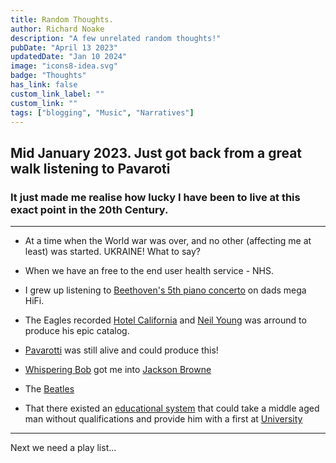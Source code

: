 ```yaml
---
title: Random Thoughts.
author: Richard Noake
description: "A few unrelated random thoughts!"
pubDate: "April 13 2023"
updatedDate: "Jan 10 2024"
image: "icons8-idea.svg"
badge: "Thoughts"
has_link: false
custom_link_label: ""
custom_link: ""
tags: ["blogging", "Music", "Narratives"]
---
```


## Mid January 2023. Just got back from a great walk listening to Pavaroti

### It just made me realise how lucky I have been to live at this exact point in the 20th Century.

---

- At a time when the World war was over, and no other (affecting me at least) was started. UKRAINE! What to say?

- When we have an free to the end user health service - NHS.
  
- I grew up listening to [Beethoven's 5th piano concerto](https://www.bing.com/videos/search?q=beethoven+5th+piano+concerto+arturo+rubinstien&view=detail&mid=F7BA4EA0FE6162AED355F7BA4EA0FE6162AED355&FORM=VIRE) on dads mega HiFi.

- The Eagles recorded [Hotel California](https://www.youtube.com/watch?v=FVsbvFkhzY4)
and [Neil Young](https://music.youtube.com/watch?v=aunVlekXjkE&list=PLT8LeN8XJgVZGfJBjGcGvdBM3-e1lzGWA) was arround to produce his epic catalog.

- [Pavarotti](https://www.youtube.com/watch?v=NUKgN-nC93c) was still alive and could produce this!
  
- [Whispering Bob](https://en.wikipedia.org/wiki/Bob_Harris) got me into [Jackson Browne](https://www.youtube.com/watch?v=2ROK1-VvOQ0)

- The [Beatles](https://en.wikipedia.org/wiki/Eleanor_Rigby)

- That there existed an [educational system](https://leedscitycollege.ac.uk/campuses/joseph-priestley-centre-beeston/) that could take a middle aged man without qualifications and provide him with a first at [University](https://courses.leeds.ac.uk/i078/ecology-and-conservation-biology-mbiol-bsc)


---

Next we need a play list...

